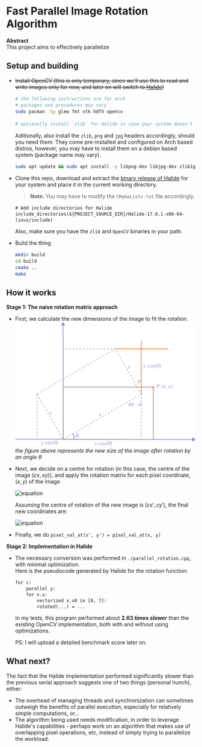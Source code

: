# Fast Parallel Image Rotation Algorithm

**Abstract**</br>
This project aims to effectively parallelize 

## Setup and building

- ~~Install OpenCV (this is only temporary, since we'll use this to read and write images only for now, and later on will switch to [Halide](http://halide-lang.org))~~
    ```sh
    # the following instructions are for arch
    # packages and procedures may vary
    sudo pacman -Sy glew fmt vtk hdf5 opencv

    # optionally install `zlib` for Halide in case your system doesn't already have it
    ```
    Aditionally, also install the `zlib`, `png` and `jpg` headers accordingly, should you need them. They come pre-installed and configured on Arch based distros, however, you may have to install them on a debian based system (package name may vary).
    ```sh
    sudo apt update && sudo apt install -y libpng-dev libjpg-dev zlib1g zlib1g-dev
    ```

- Clone this repo, download and extract the [binary release of Halide](https://github.com/halide/Halide/releases) for your system and place it in the current working directory.
    > **Note:** You may have to modify the `CMakeLists.txt` file accordingly.

    ```make
    # Add include directories for Halide
    include_directories(${PROJECT_SOURCE_DIR}/Halide-17.0.1-x86-64-linux/include)
    ```
    Also, make sure you have the `zlib` and `OpenCV` binaries in your path.

- Build the thing
    ```sh
    mkdir build
    cd build
    cmake ..
    make
    ```

## How it works

**Stage 1: The naive rotation matrix approach**

- First, we calculate the new dimensions of the image to fit the rotation.</br>
<img src="https://raw.githubusercontent.com/BillyDoesDev/fast-image-rotation/main/assets/resized_image.png" /></br>
*the figure above represents the new size of the image after rotation by an angle $\theta$*

- Next, we decide on a centre for rotation (in this case, the centre of the image $(cx, xy)$), and apply the rotation matrix for each pixel coordinate, $(x, y)$ of the image

    ![equation](https://latex.codecogs.com/svg.image?%5Clarge%20%7B%5Ccolor%7BGray%7D%5Cbegin%7Bbmatrix%7Dx'%5C%5Cy'%5Cend%7Bbmatrix%7D=%5Cbegin%7Bbmatrix%7Dx-cx%5C%5Cy-cy%5Cend%7Bbmatrix%7D*%5Cbegin%7Bbmatrix%7Dcos(%5Ctheta)&-sin(%5Ctheta)%5C%5Csin(%5Ctheta)&cos(%5Ctheta)%5Cend%7Bbmatrix%7D%7D)

    <!-- because for some stupid reason github does not support latex -->

    <!-- $$\begin{bmatrix}
    x'\\ 
    y'
    \end{bmatrix} = \begin{bmatrix}
    x - cx\\ 
    y - cy
    \end{bmatrix} * \begin{bmatrix}
    cos(\theta) & -sin(\theta)\\
    sin(\theta) & cos(\theta)
    \end{bmatrix}$$ -->

    Assuming the centre of rotation of the new image is $(cx', cy')$, the final new coordinates are:

    ![equation](https://latex.codecogs.com/svg.image?%5Clarge%20%7B%5Ccolor%7BGray%7D%5Cbegin%7Bbmatrix%7Dx'%5C%5Cy'%5Cend%7Bbmatrix%7D=%5Cbegin%7Bbmatrix%7Dx'&plus;cx'%5C%5Cy'&plus;cy'%5Cend%7Bbmatrix%7D%7D)

    <!-- $$\begin{bmatrix}
    x'\\ 
    y'
    \end{bmatrix} = \begin{bmatrix}
    x' + cx'\\ 
    y' + cy'
    \end{bmatrix}$$ -->

- Finally, we do `pixel_val_at(x', y') = pixel_val_at(x, y)`


**Stage 2: Implementation in Halide**

- The necessary conversion was performed in `./parallel_rotation.cpp`, with minimal optimization. </br>
Here is the pseudocode generated by Halide for the rotation function:

    ```
    for c:
        parallel y:
        for x.x:
            vectorized x.v0 in [0, 7]:
            rotated(...) = ...
    ```

    In my tests, this program performed about **2.63 times *slower*** than the existing OpenCV implementation, both with and without using optimizations.

    PS: I will upload a detailed benchmark score later on.


## What next?

The fact that the Halide implementation performed significantly slower than the previous serial approach suggests one of two things (personal hunch), either:

-  The overhead of managing threads and synchronization can sometimes outweigh the benefits of parallel execution, especially for relatively simple computations, or...
-  The algorithm being used needs modification, in order to leverage Halide's capabilities - perhaps work on an algorithm that makes use of overlapping pixel operations, etc, instead of simply trying to parallelize the workload.